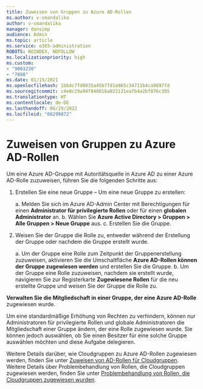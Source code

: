 ```yaml
---
title: Zuweisen von Gruppen zu Azure AD-Rollen
ms.author: v-smandalika
author: v-smandalika
manager: dansimp
audience: Admin
ms.topic: article
ms.service: o365-administration
ROBOTS: NOINDEX, NOFOLLOW
ms.localizationpriority: high
ms.custom:
- "9003230"
- "7898"
ms.date: 01/15/2021
ms.openlocfilehash: 1bb4c7fd0035a45b7fd1a965c34711b4ca9697fd
ms.sourcegitcommit: c4e8c29a94f840816a023131ea7b4a2bf876c305
ms.translationtype: HT
ms.contentlocale: de-DE
ms.lasthandoff: 06/29/2022
ms.locfileid: "66299872"
---
```

# <a name="assigning-groups-to-azure-ad-role"></a>Zuweisen von Gruppen zu Azure AD-Rollen

Um eine Azure AD-Gruppe mit Autoritätsquelle in Azure AD zu einer Azure AD-Rolle zuzuweisen, führen Sie die folgenden Schritte aus:

1. Erstellen Sie eine neue Gruppe – Um eine neue Gruppe zu erstellen:

    a. Melden Sie sich im Azure AD-Admin Center mit Berechtigungen für einen **Administrator für privilegierte Rollen** oder für einen **globalen Administrator** an.
    b. Wählen Sie **Azure Active Directory > Gruppen > Alle Gruppen > Neue Gruppe** aus.
    c. Erstellen Sie die Gruppe.

2. Weisen Sie der Gruppe die Rolle zu, entweder während der Erstellung der Gruppe oder nachdem die Gruppe erstellt wurde.

    a. Um der Gruppe eine Rolle zum Zeitpunkt der Gruppenerstellung zuzuweisen, aktivieren Sie die Umschaltfläche **Azure AD-Rollen können der Gruppe zugewiesen werden** und erstellen Sie die Gruppe.
    b. Um der Gruppe eine Rolle zuzuweisen, nachdem sie erstellt wurde, navigieren Sie zur Registerkarte **Zugewiesene Rollen** für die neu erstellte Gruppe und weisen Sie der Gruppe die Rolle zu.  

**Verwalten Sie die Mitgliedschaft in einer Gruppe, der eine Azure AD-Rolle** zugewiesen wurde.

Um eine standardmäßige Erhöhung von Rechten zu verhindern, können nur Administratoren für privilegierte Rollen und globale Administratoren die Mitgliedschaft einer Gruppe ändern, der eine Rolle zugewiesen wurde. Sie können jedoch auswählen, ob Sie einen Besitzer für eine solche Gruppe auswählen möchten und diese Aufgabe delegieren.

Weitere Details darüber, wie Cloudgruppen zu Azure AD-Rollen zugewiesen werden, finden Sie unter [Zuweisen von AD-Rollen für Cloudgruppen](https://docs.microsoft.com/azure/active-directory/roles/groups-concept). Weitere Details über Problembehandlung von Rollen, die Cloudgruppen zugewiesen werden, finden Sie unter [Problembehandlung von Rollen, die Cloudgruppen zugewiesen wurden](https://docs.microsoft.com/azure/active-directory/roles/groups-faq-troubleshooting).





